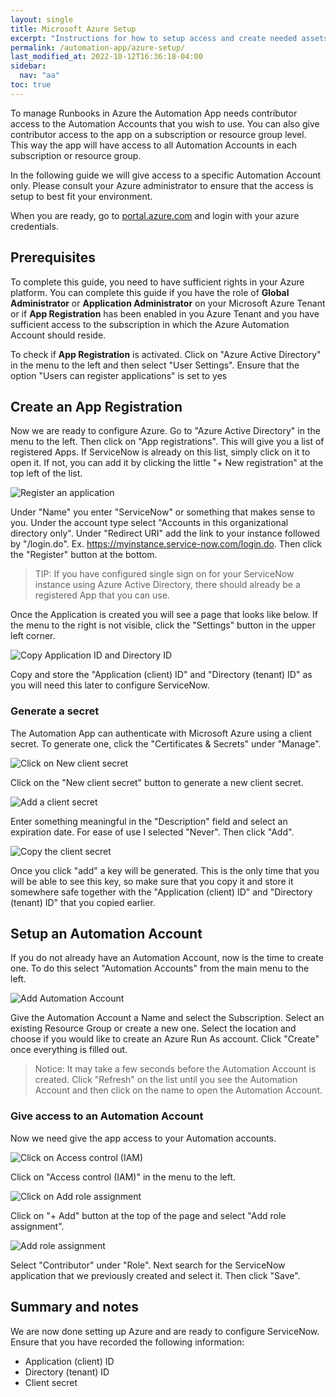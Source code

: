 ```yaml
---
layout: single
title: Microsoft Azure Setup
excerpt: "Instructions for how to setup access and create needed assets in Microsoft Azure"
permalink: /automation-app/azure-setup/
last_modified_at: 2022-10-12T16:36:18-04:00
sidebar:
  nav: "aa"
toc: true
---
```


To manage Runbooks in Azure the Automation App needs contributor access to the Automation Accounts that you wish to use. You can also give contributor access to the app on a subscription or resource group level. This way the app will have access to all Automation Accounts in each subscription or resource group.

In the following guide we will give access to a specific Automation Account only. Please consult your Azure administrator to ensure that the access is setup to best fit your environment.

When you are ready, go to [portal.azure.com](https://portal.azure.com) and login with your azure credentials.

## Prerequisites

To complete this guide, you need to have sufficient rights in your Azure platform. You can complete this guide if you have the role of **Global Administrator** or **Application Administrator** on your Microsoft Azure Tenant or if **App Registration** has been enabled in you Azure Tenant and you have sufficient access to the subscription in which the Azure Automation Account should reside.

To check if **App Registration** is activated. Click on "Azure Active Directory" in the menu to the left and then select "User Settings". Ensure that the option "Users can register applications" is set to yes

## Create an App Registration

Now we are ready to configure Azure. Go to "Azure Active Directory" in the menu to the left. Then click on "App registrations". This will give you a list of registered Apps. If ServiceNow is already on this list, simply click on it to open it. If not, you can add it by clicking the little "+ New registration" at the top left of the list.

![Register an application](/assets/images/x_autps_azure_auto_register_app.webp)

Under "Name" you enter "ServiceNow" or something that makes sense to you. Under the account type select "Accounts in this organizational directory only". Under "Redirect URI" add the link to your instance followed by "/login.do". Ex. https://myinstance.service-now.com/login.do. Then click the "Register" button at the bottom.

> TIP: If you have configured single sign on for your ServiceNow instance using Azure Active Directory, there should already be a registered App that you can use.

Once the Application is created you will see a page that looks like below. If the menu to the right is not visible, click the "Settings" button in the upper left corner.

![Copy Application ID and Directory ID](/assets/images/x_autps_azure_auto_app_details.webp)

Copy and store the "Application (client) ID" and "Directory (tenant) ID" as you will need this later to configure ServiceNow.

### Generate a secret

The Automation App can authenticate with Microsoft Azure using a client secret. To generate one, click the "Certificates & Secrets" under "Manage".

![Click on New client secret](/assets/images/x_autps_azure_auto_create_client_secret1.webp)

Click on the "New client secret" button to generate a new client secret.

![Add a client secret](/assets/images/x_autps_azure_auto_create_client_secret2.webp)

Enter something meaningful in the "Description" field and select an expiration date. For ease of use I selected "Never". Then click "Add".

![Copy the client secret](/assets/images/x_autps_azure_auto_create_client_secret3.webp)

Once you click "add" a key will be generated. This is the only time that you will be able to see this key, so make sure that you copy it and store it somewhere safe together with the "Application (client) ID" and "Directory (tenant) ID" that you copied earlier.


## Setup an Automation Account

If you do not already have an Automation Account, now is the time to create one. To do this select "Automation Accounts" from the main menu to the left.

![Add Automation Account](/assets/images/x_autps_azure_auto_create_automation_account.webp)

Give the Automation Account a Name and select the Subscription. Select an existing Resource Group or create a new one. Select the location and choose if you would like to create an Azure Run As account. Click "Create" once everything is filled out.

> Notice: It may take a few seconds before the Automation Account is created. Click "Refresh" on the list until you see the Automation Account and then click on the name to open the Automation Account.

### Give access to an Automation Account

Now we need give the app access to your Automation accounts.

![Click on Access control (IAM)](/assets/images/x_autps_azure_auto_setup_iam1.webp)

Click on "Access control (IAM)" in the menu to the left.

![Click on Add role assignment](/assets/images/x_autps_azure_auto_setup_iam2.webp)

Click on "+ Add" button at the top of the page and select "Add role assignment".

![Add role assignment](/assets/images/x_autps_azure_auto_setup_iam3.webp)

Select "Contributor" under "Role". Next search for the ServiceNow application that we previously created and select it. Then click "Save".

## Summary and notes

We are now done setting up Azure and are ready to configure ServiceNow. Ensure that you have recorded the following information:
* Application (client) ID
* Directory (tenant) ID
* Client secret
